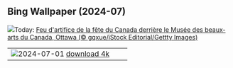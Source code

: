 ## Bing Wallpaper (2024-07)
![](https://www.bing.com/th?id=OHR.CanadaDayOttawa_FR-CA8632022668_UHD.jpg&w=1000)Today: [Feu d'artifice de la fête du Canada derrière le Musée des beaux-arts du Canada, Ottawa (© gqxue/iStock Editorial/Gettty Images)](https://www.bing.com/th?id=OHR.CanadaDayOttawa_FR-CA8632022668_UHD.jpg)

|      |      |      |
| :----: | :----: | :----: |
|![](https://www.bing.com/th?id=OHR.UbudBali_FR-CA5056160520_UHD.jpg&pid=hp&w=384&h=216&rs=1&c=4)2024-07-01 [download 4k](https://www.bing.com/th?id=OHR.UbudBali_FR-CA5056160520_UHD.jpg)|